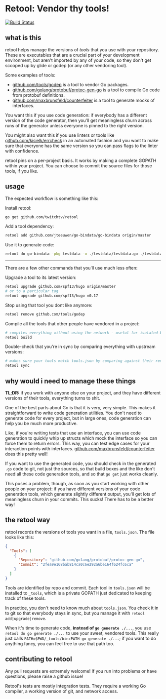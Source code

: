 # Retool: Vendor thy tools! #

[![Build Status](https://travis-ci.org/twitchtv/retool.svg?branch=master)](https://travis-ci.org/twitchtv/retool)

## what is this ##

retool helps manage the versions of _tools_ that you use with your
repository. These are executables that are a crucial part of your
development environment, but aren't imported by any of your code, so
they don't get scooped up by glide or godep (or any other vendoring
tool).

Some examples of tools:

 - [github.com/tools/godep](https://github.com/tools/godep) is a tool to
   vendor Go packages.
 - [github.com/golang/protobuf/protoc-gen-go](https://github.com/golang/protobuf/protoc-gen-go)
   is a tool to compile Go code from protobuf definitions.
 - [github.com/maxbrunsfeld/counterfeiter](https://github.com/maxbrunsfeld/counterfeiter)
   is a tool to generate mocks of interfaces.

You want this if you use code generation: if everybody has a different
version of the code generator, then you'll get meaningless churn across
runs of the generator unless everyone is pinned to the right version.

You might also want this if you use linters or tools like
[github.com/kisielk/errcheck](https://github.com/kisielk/errcheck) in an
automated fashion and you want to make sure that everyone has the same
version so you can pass flags to the linter with confidence.

retool pins on a per-project basis. It works by making a complete GOPATH
within your project. You can choose to commit the source files for those
tools, if you like.

## usage ##

The expected workflow is something like this:

Install retool:
```sh
go get github.com/twitchtv/retool
```

Add a tool dependency:
```sh
retool add github.com/jteeuwen/go-bindata/go-bindata origin/master
```

Use it to generate code:
```sh
retool do go-bindata -pkg testdata -o ./testdata/testdata.go ./testdata/data.json
```

---

There are a few other commands that you'll use much less often:

Upgrade a tool to its latest version:
```sh
retool upgrade github.com/spf13/hugo origin/master
# or to a particular tag
retool upgrade github.com/spf13/hugo v0.17
```

Stop using that tool you dont like anymore:
```sh
retool remove github.com/tools/godep
```

Compile all the tools that other people have vendored in a project:
```sh
# compiles everything without using the network - useful for isolated build environments
retool build
```

Double-check that you're in sync by comparing everything with upstream versions:
```sh
# makes sure your tools match tools.json by comparing against their remotes
retool sync
```

## why would i need to manage these things  ##

**TL;DR:** if you work with anyone else on your project, and they have
different versions of their tools, everything turns to shit.

One of the best parts about Go is that it is very, very simple. This
makes it straightforward to write code generation utilities. You don't
need to generate code for every project, but in large ones, code
generation can help you be much more productive.

Like, if you're writing tests that use an interface, you can use code
generation to quickly whip up structs which mock the interface so you
can force them to return errors. This way, you can test edge cases for
your interaction points with
interfaces. [github.com/maxbrunsfeld/counterfeiter](https://github.com/maxbrunsfeld/counterfeiter)
does this pretty well!

If you want to use the generated code, you should check in the
generated `.go` code to git, not just the sources, so that build boxes
and the like don't need all these code generation tools, and so that
`go get` just works cleanly.

This poses a problem, though, as soon as you start working with other
people on your project: if you have different versions of your code
generation tools, which generate slightly different output, you'll get
lots of meaningless churn in your commits. This sucks! There has to be
a better way!

## the retool way ##

retool records the versions of tools you want in a file, `tools.json`.
The file looks like this:

```json
{
  "Tools": [
    {
      "Repository": "github.com/golang/protobuf/protoc-gen-go",
      "Commit": "2fea9e168bab814ca0c6e292a6be164f624fc6ca"
    }
  ]
}
```

Tools are identified by repo and commit. Each tool in `tools.json` will
be installed to `_tools`, which is a private GOPATH just dedicated to
keeping track of these tools.

In practice, you don't need to know much about `tools.json`. You check
it in to git so that everybody stays in sync, but you manage it with
`retool add|upgrade|remove`.

When it's time to generate code, **instead of `go generate ./...`**, you
use `retool do go generate ./...` to use your sweet, vendored tools.
This really just calls `PATH=$PWD/_tools/bin:PATH go generate ./...`; if
you want to do anything fancy, you can feel free to use that path too.

## contributing to retool ##

Any pull requests are extremely welcome! If you run into problems or
have questions, please raise a github issue!

Retool's tests are mostly integration tests. They require a working Go
compiler, a working version of git, and network access.
